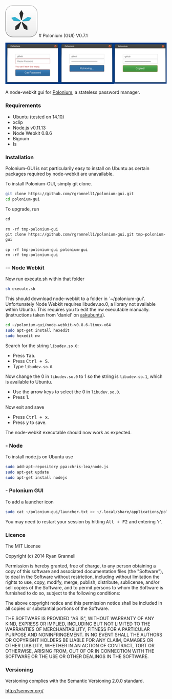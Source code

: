 
<img src="icon.png" width="100"/>
# Polonium (GUI) V0.7.1

<img src="example.png"> </img>

A node-webkit gui for [Polonium](https://github.com/rgrannell1/polonium), a stateless password manager.

### Requirements

* Ubuntu (tested on 14.10)
* xclip
* Node.js v0.11.13
* Node Webkit 0.8.6
* Bignum
* Is

### Installation

Polonium-GUI is not particularily easy to install on Ubuntu as certain packages required by node-webkit are unavailable.

To install Polonium-GUI, simply git clone.

```bash
git clone https://github.com/rgrannell1/polonium-gui.git
cd polonium-gui
```

To upgrade, run
```
cd

rm -rf tmp-polonium-gui
git clone https://github.com/rgrannell1/polonium-gui.git tmp-polonium-gui

cp -rf tmp-polonium-gui polonium-gui
rm -rf tmp-polonium-gui
```

### -- Node Webkit

Now run execute.sh within that folder

```bash
sh execute.sh
```

This should download node-webkit to a folder in `~/polonium-gui'. Unfortunately
Node Webkit requires libudev.so.0, a library not available within Ubuntu. This
requires you to edit the nw executable manually. (instructions taken from 'daniel'
on [askubuntu](http://askubuntu.com/questions/288821/how-do-i-resolve-a-cannot-open-shared-object-file-libudev-so-0-error)).

```bash
cd ~/polonium-gui/node-webkit-v0.8.6-linux-x64
sudo apt-get install hexedit
sudo hexedit nw
```
Search for the string `libudev.so.0`:

* Press <kbd>Tab</kbd>.
* Press <kbd>Ctrl + S</kbd>.
* Type `libudev.so.0`.

Now change the 0 in `libudev.so.0` to 1 so the string is `libudev.so.1`, which is available to Ubuntu.

* Use the arrow keys to select the 0 in `libudev.so.0`.
* Press 1.

Now exit and save

* Press <kbd>Ctrl + x</kbd>.
* Press <kbd>y</kbd> to save.

The node-webkit executable should now work as expected.

### - Node

To install node.js on Ubuntu use

```bash
sudo add-apt-repository ppa:chris-lea/node.js
sudo apt-get update
sudo apt-get install nodejs
```
















### - Polonium GUI

To add a launcher icon

```bash
sudo cat ~/polonium-gui/launcher.txt >> ~/.local/share/applications/polonium.desktop
```

You may need to restart your session by hitting <kbd>Alt + F2</kbd> and entering 'r'.

### Licence

The MIT License

Copyright (c) 2014 Ryan Grannell

Permission is hereby granted, free of charge, to any person obtaining a copy of this software and associated documentation files (the "Software"), to deal in the Software without restriction, including without limitation the rights to use, copy, modify, merge, publish, distribute, sublicense, and/or sell copies of the Software, and to permit persons to whom the Software is furnished to do so, subject to the following conditions:

The above copyright notice and this permission notice shall be included in all copies or substantial portions of the Software.

THE SOFTWARE IS PROVIDED "AS IS", WITHOUT WARRANTY OF ANY KIND, EXPRESS OR IMPLIED, INCLUDING BUT NOT LIMITED TO THE WARRANTIES OF MERCHANTABILITY, FITNESS FOR A PARTICULAR PURPOSE AND NONINFRINGEMENT. IN NO EVENT SHALL THE AUTHORS OR COPYRIGHT HOLDERS BE LIABLE FOR ANY CLAIM, DAMAGES OR OTHER LIABILITY, WHETHER IN AN ACTION OF CONTRACT, TORT OR OTHERWISE, ARISING FROM, OUT OF OR IN CONNECTION WITH THE SOFTWARE OR THE USE OR OTHER DEALINGS IN THE SOFTWARE.

### Versioning

Versioning complies with the Semantic Versioning 2.0.0 standard.

http://semver.org/
